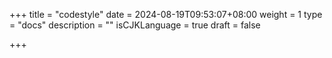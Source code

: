 +++
title = "codestyle"
date = 2024-08-19T09:53:07+08:00
weight = 1
type = "docs"
description = ""
isCJKLanguage = true
draft = false

+++

